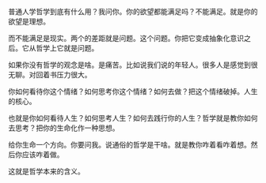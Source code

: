 普通人学哲学到底有什么用？我问你。你的欲望都能满足吗？不能满足。就是你的欲望是理想。

而不能满足是现实。两个的差距就是问题。这个问题。你把它变成抽象化意识之后。它从哲学上它就是问题。

如果你没有哲学的观念是啥。是痛苦。比如说我们说的年轻人。很多人是感觉到很无聊。对回着书压力很大。

你如何看待你这个情绪？如何思考你这个情绪？如何去做？把这个情绪破掉。人生的核心。

也就是你如何看待人生？如何思考人生？如何去践行你的人生？哲学就是教你如何去思考？把你的生命化作一种思想。

给你生命一个方向。你要问我。说通俗的哲学是干啥。就是教你咋着看咋着想。然后你应该咋着做。

这就是哲学本来的含义。